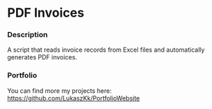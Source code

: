 # PDF Invoices

### Description
A script that reads invoice records from Excel files and automatically generates PDF invoices.

### Portfolio
You can find more my projects here: https://github.com/LukaszKk/PortfolioWebsite
